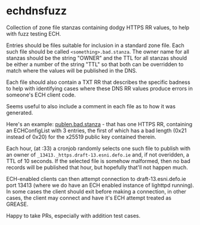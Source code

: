 # echdnsfuzz

Collection of zone file stanzas containing dodgy HTTPS RR values, to help with fuzz testing ECH.

Entries should be files suitable for inclusion in a standard zone file. Each such file should be
called ``<something>.bad.stanza``. The owner name for all stanzas should be the string "OWNER"
and the TTL for all stanzas should be either a number of the string "TTL" so that both can be
overridden to match where the values will be published in the DNS. 

Each file should also contain a TXT RR that describes the specific badness to help with 
identifying cases where these DNS RR values produce errors in someone's ECH client code.

Seems useful to also include a comment in each file as to how it was generated.

Here's an example: [publen.bad.stanza](publen.bad.stanza) - that has one 
HTTPS RR, containing an ECHConfigList with 3 entries, the first of which has a
bad length (0x21 instead of 0x20) for the x25519 public key contained therein.

Each hour, (at :33) a cronjob randomly selects one such file to publish with an
owner of ``_13413._https.draft-13.esni.defo.ie`` and, if not overidden, a TTL
of 10 seconds.  If the selected file is somehow malformed, then no bad records
will be published that hour, but hopefully that'll not happen much.

ECH-enabled clients can then attempt connection to draft-13.esni.defo.ie 
port 13413 (where we do have an ECH enabled instance of lighttpd running).
In some cases the client should exit before making a connection, in other
cases, the client may connect and have it's ECH attempt treated as 
GREASE.

Happy to take PRs, especially with addition test cases.

